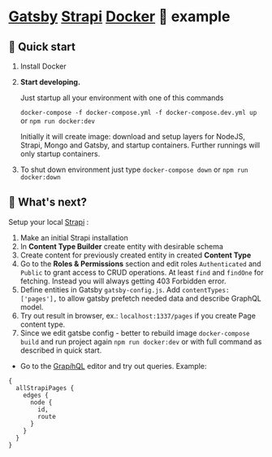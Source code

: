 # [Gatsby](https://www.gatsbyjs.org/) [Strapi](https://github.com/strapi/strapi) [Docker](https://www.docker.com/) 🐳 example 

## 🚀 Quick start

1.  Install Docker

1.  **Start developing.**

    Just startup all your environment with one of this commands

    `docker-compose -f docker-compose.yml -f docker-compose.dev.yml up` or `npm run docker:dev`
    
    Initially it will create image: download and setup layers for NodeJS, Strapi, Mongo and Gatsby, and startup containers. Further runnings will only startup containers.

1.  To shut down environment just type `docker-compose down` or `npm run docker:down`
    
## 🧐 What's next?

Setup your local [Strapi](https://localhost:1337/admin) :

1. Make an initial Strapi installation
1. In **Content Type Builder** create entity with desirable schema
1. Create content for previously created entity in created **Content Type**
1. Go to the **Roles & Permissions** section and edit roles `Authenticated` and `Public` to grant access to CRUD operations. At least `find` and `findOne` for fetching. Instead you will always getting 403 Forbidden error.
1. Define entities in Gatsby `gatsby-config.js`. Add `contentTypes: ['pages'],` to allow gatsby prefetch needed data and describe GraphQL model.
1. Try out result in browser, ex.: `localhost:1337/pages` if you create Page content type.
1. Since we edit gatsbe config - better to rebuild image `docker-compose build` and run project again `npm run docker:dev` or with full command as described in quick start.

- Go to the [Grap*i*hQL](http://localhost:8000/__graphql) editor and try out queries. Example:
```
{
  allStrapiPages {
    edges {
      node {
        id,
        route
      }
    }
  }
}
```
